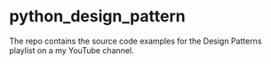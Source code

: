 # python_design_pattern
The repo contains the source code examples for the Design Patterns playlist on a my YouTube channel.
